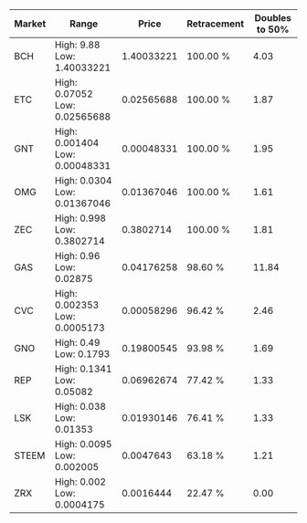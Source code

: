 | Market | Range | Price| Retracement | Doubles to 50% |
| --- | --- | --- | --- | --- |
| BCH | High: 9.88<br />Low: 1.40033221 | 1.40033221 | 100.00 % | 4.03 |
| ETC | High: 0.07052<br />Low: 0.02565688 | 0.02565688 | 100.00 % | 1.87 |
| GNT | High: 0.001404<br />Low: 0.00048331 | 0.00048331 | 100.00 % | 1.95 |
| OMG | High: 0.0304<br />Low: 0.01367046 | 0.01367046 | 100.00 % | 1.61 |
| ZEC | High: 0.998<br />Low: 0.3802714 | 0.3802714 | 100.00 % | 1.81 |
| GAS | High: 0.96<br />Low: 0.02875 | 0.04176258 | 98.60 % | 11.84 |
| CVC | High: 0.002353<br />Low: 0.0005173 | 0.00058296 | 96.42 % | 2.46 |
| GNO | High: 0.49<br />Low: 0.1793 | 0.19800545 | 93.98 % | 1.69 |
| REP | High: 0.1341<br />Low: 0.05082 | 0.06962674 | 77.42 % | 1.33 |
| LSK | High: 0.038<br />Low: 0.01353 | 0.01930146 | 76.41 % | 1.33 |
| STEEM | High: 0.0095<br />Low: 0.002005 | 0.0047643 | 63.18 % | 1.21 |
| ZRX | High: 0.002<br />Low: 0.0004175 | 0.0016444 | 22.47 % | 0.00 |
